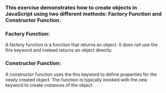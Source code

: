### This exercise demonstrates how to create objects in JavaScript using two different methods: Factory Function and Constructor Function.

### Factory Function:

A factory function is a function that returns an object. It does not use the this keyword and instead returns an object directly.

### Constructor Function:

A constructor function uses the this keyword to define properties for the newly created object. The function is typically invoked with the new keyword to create instances of the object.